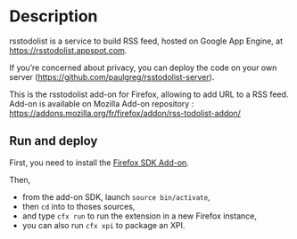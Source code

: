 Description 
===========

rsstodolist is a service to build RSS feed, hosted on Google App Engine, at https://rsstodolist.appspot.com.


If you’re concerned about privacy, you can deploy the code on your own server (https://github.com/paulgreg/rsstodolist-server).

This is the rsstodolist add-on for Firefox, allowing to add URL to a RSS feed.
Add-on is available on Mozilla Add-on repository : https://addons.mozilla.org/fr/firefox/addon/rss-todolist-addon/


Run and deploy
--------------

First, you need to install the [Firefox SDK Add-on](https://addons.mozilla.org/en-US/developers/docs/sdk/latest/).

Then, 

   * from the add-on SDK, launch `source bin/activate`, 
   * then `cd` into to thoses sources, 
   * and type `cfx run` to run the extension in a new Firefox instance,
   * you can also run `cfx xpi` to package an XPI.
